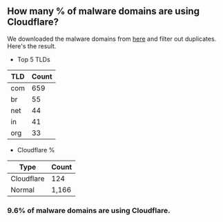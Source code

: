 ## How many % of malware domains are using Cloudflare?


We downloaded the malware domains from [here](https://urlhaus.abuse.ch) and filter out duplicates.
Here's the result.


[//]: # (start replacement)


- Top 5 TLDs

| TLD | Count |
| --- | --- |
| com | 659 |
| br | 55 |
| net | 44 |
| in | 41 |
| org | 33 |


- Cloudflare %

| Type | Count |
| --- | --- |
| Cloudflare | 124 |
| Normal | 1,166 |


### 9.6% of malware domains are using Cloudflare.